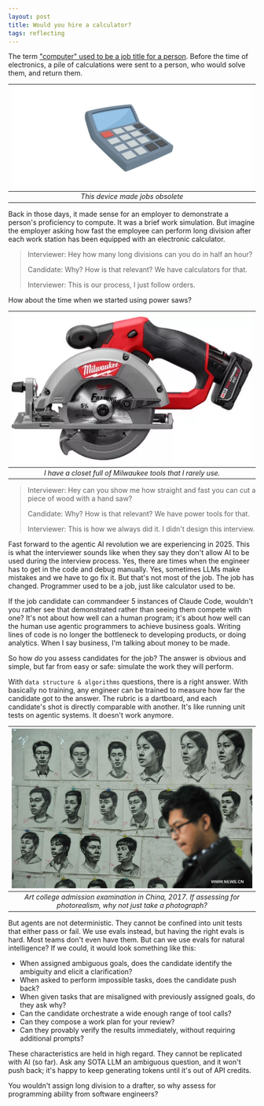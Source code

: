 ```yaml
---
layout: post
title: Would you hire a calculator?
tags: reflecting
---
```


The term ["computer" used to be a job title for a person](https://en.wikipedia.org/wiki/Computer_(occupation)). Before the time of electronics, a pile of calculations were sent to a person, who would solve them, and return them. 

| ![calculator](/assets/calculator.png) |
|:--:|
| _This device made jobs obsolete_ |

Back in those days, it made sense for an employer to demonstrate a person's proficiency to compute. It was a brief work simulation. But imagine the employer asking how fast the employee can perform long division after each work station has been equipped with an electronic calculator. 

> Interviewer: Hey how many long divisions can you do in half an hour?
>
> Candidate: Why? How is that relevant? We have calculators for that.
> 
> Interviewer: This is our process, I just follow orders.

How about the time when we started using power saws?

| ![circular-saw](/assets/circular-saw.webp) |
|:--:|
| _I have a closet full of Milwaukee tools that I rarely use._ |

> Interviewer: Hey can you show me how straight and fast you can cut a piece of wood with a hand saw?
>
> Candidate: Why? How is that relevant? We have power tools for that.
> 
> Interviewer: This is how we always did it. I didn't design this interview.

Fast forward to the agentic AI revolution we are experiencing in 2025. This is what the interviewer sounds like when they say they don't allow AI to be used during the interview process. Yes, there are times when the engineer has to get in the code and debug manually. Yes, sometimes LLMs make mistakes and we have to go fix it. But that's not most of the job. The job has changed. Programmer used to be a job, just like calculator used to be. 

If the job candidate can commandeer 5 instances of Claude Code, wouldn't you rather see that demonstrated rather than seeing them compete with one? It's not about how well can a human program; it's about how well can the human use agentic programmers to achieve business goals. Writing lines of code is no longer the bottleneck to developing products, or doing analytics. When I say business, I'm talking about money to be made. 

So how _do_ you assess candidates for the job? The answer is obvious and simple, but far from easy or safe: simulate the work they will perform.

With `data structure & algorithms` questions, there is a right answer. With basically no training, any engineer can be trained to measure how far the candidate got to the answer. The rubric is a dartboard, and each candidate's shot is directly comparable with another. It's like running unit tests on agentic systems. It doesn't work anymore.

| ![art-school-admission](/assets/art-school-admission.jpg) |
|:--:|
| _Art college admission examination in China, 2017. If assessing for photorealism, why not just take a photograph?_ |

But agents are not deterministic. They cannot be confined into unit tests that either pass or fail. We use evals instead, but having the right evals is hard. Most teams don't even have them. But can we use evals for natural intelligence? If we could, it would look something like this:

- When assigned ambiguous goals, does the candidate identify the ambiguity and elicit a clarification?
- When asked to perform impossible tasks, does the candidate push back?
- When given tasks that are misaligned with previously assigned goals, do they ask why?
- Can the candidate orchestrate a wide enough range of tool calls?
- Can they compose a work plan for your review?
- Can they provably verify the results immediately, without requiring additional prompts?

These characteristics are held in high regard. They cannot be replicated with AI (so far). Ask any SOTA LLM an ambiguous question, and it won't push back; it's happy to keep generating tokens until it's out of API credits. 

You wouldn't assign long division to a drafter, so why assess for programming ability from software engineers?